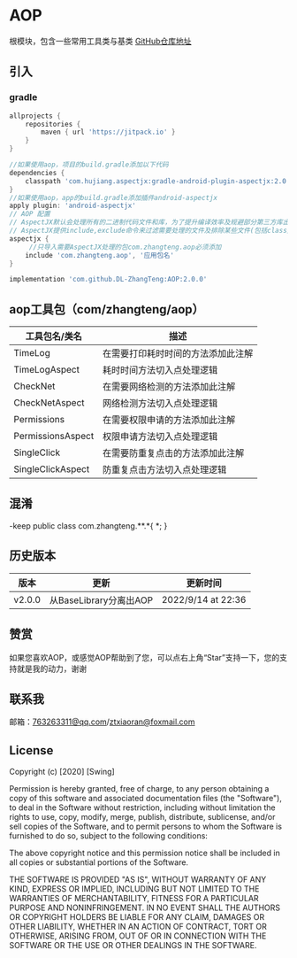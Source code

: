 
# AOP
根模块，包含一些常用工具类与基类
[GitHub仓库地址](https://github.com/DL-ZhangTeng/AOP)
## 引入
### gradle
```groovy
allprojects {
    repositories {
        maven { url 'https://jitpack.io' }
    }
}

//如果使用aop，项目的build.gradle添加以下代码
dependencies {
    classpath 'com.hujiang.aspectjx:gradle-android-plugin-aspectjx:2.0.10'
}
//如果使用aop，app的build.gradle添加插件android-aspectjx
apply plugin: 'android-aspectjx'
// AOP 配置
// AspectJX默认会处理所有的二进制代码文件和库，为了提升编译效率及规避部分第三方库出现的编译兼容性问题，
// AspectJX提供include,exclude命令来过滤需要处理的文件及排除某些文件(包括class文件及jar文件)。
aspectjx {
     //只导入需要AspectJX处理的包com.zhangteng.aop必须添加
    include 'com.zhangteng.aop', '应用包名'
}

implementation 'com.github.DL-ZhangTeng:AOP:2.0.0'
```
## aop工具包（com/zhangteng/aop）
工具包名/类名| 描述
--- | ---
TimeLog| 在需要打印耗时时间的方法添加此注解
TimeLogAspect| 耗时时间方法切入点处理逻辑
CheckNet| 在需要网络检测的方法添加此注解
CheckNetAspect| 网络检测方法切入点处理逻辑
Permissions| 在需要权限申请的方法添加此注解
PermissionsAspect| 权限申请方法切入点处理逻辑
SingleClick| 在需要防重复点击的方法添加此注解
SingleClickAspect| 防重复点击方法切入点处理逻辑

## 混淆
-keep public class com.zhangteng.**.*{ *; }
## 历史版本

版本| 更新| 更新时间
--- | --- | ---
v2.0.0| 从BaseLibrary分离出AOP| 2022/9/14 at 22:36

## 赞赏
如果您喜欢AOP，或感觉AOP帮助到了您，可以点右上角“Star”支持一下，您的支持就是我的动力，谢谢

## 联系我
邮箱：763263311@qq.com/ztxiaoran@foxmail.com

## License
Copyright (c) [2020] [Swing]

Permission is hereby granted, free of charge, to any person obtaining a copy
of this software and associated documentation files (the "Software"), to deal
in the Software without restriction, including without limitation the rights
to use, copy, modify, merge, publish, distribute, sublicense, and/or sell
copies of the Software, and to permit persons to whom the Software is
furnished to do so, subject to the following conditions:

The above copyright notice and this permission notice shall be included in all
copies or substantial portions of the Software.

THE SOFTWARE IS PROVIDED "AS IS", WITHOUT WARRANTY OF ANY KIND, EXPRESS OR
IMPLIED, INCLUDING BUT NOT LIMITED TO THE WARRANTIES OF MERCHANTABILITY,
FITNESS FOR A PARTICULAR PURPOSE AND NONINFRINGEMENT. IN NO EVENT SHALL THE
AUTHORS OR COPYRIGHT HOLDERS BE LIABLE FOR ANY CLAIM, DAMAGES OR OTHER
LIABILITY, WHETHER IN AN ACTION OF CONTRACT, TORT OR OTHERWISE, ARISING FROM,
OUT OF OR IN CONNECTION WITH THE SOFTWARE OR THE USE OR OTHER DEALINGS IN THE
SOFTWARE.
